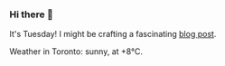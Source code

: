 ### Hi there :wave:

It's Tuesday! I might be crafting a fascinating [blog post](https://www.benjaminwuethrich.dev).

Weather in Toronto: sunny, at +8°C.
